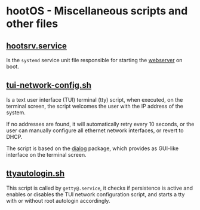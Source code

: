 # hootOS - Miscellaneous scripts and other files

## [hootsrv.service](/scripts/hootsrv.service)

Is the `systemd` service unit file responsible for starting the 
[webserver](/webserver/webserver.mjs) on boot.


## [tui-network-config.sh](./network-config.sh)

Is a text user interface (TUI) terminal (tty) script, when executed, on the 
terminal screen, the script welcomes the user with the IP address of the system. 

If no addresses are found, it will automatically retry every 10 seconds, or 
the user can manually configure all ethernet network interfaces, or revert 
to DHCP.

The script is based on the
[dialog](https://manpages.ubuntu.com/manpages/jammy/man1/dialog.1.html) 
package, which provides as GUI-like interface on the terminal screen.

## [ttyautologin.sh](/scripts/ttyautologin.sh)

This script is called by `getty@.service`, it checks if persistence is active
and enables or disables the TUI network configuration script, and starts a 
tty with or without root autologin accordingly.
